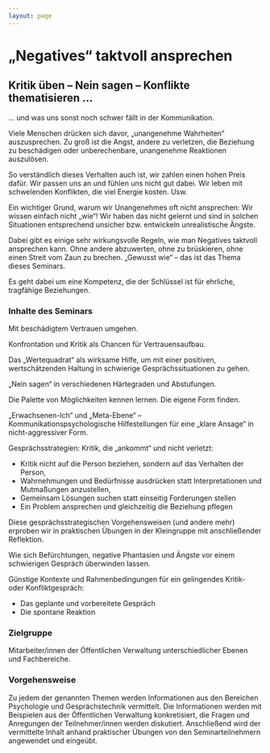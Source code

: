 ```yaml
---
layout: page
---
```


# „Negatives“ taktvoll ansprechen

## Kritik üben – Nein sagen – Konflikte thematisieren …

… und was uns sonst noch schwer fällt in der Kommunikation.

Viele Menschen drücken sich davor, „unangenehme Wahrheiten“ auszusprechen. Zu groß ist die Angst, andere zu verletzen, die Beziehung zu beschädigen oder unberechenbare, unangenehme Reaktionen auszulösen.

So verständlich dieses Verhalten auch ist, wir zahlen einen hohen Preis dafür. Wir passen uns an und fühlen uns nicht gut dabei. Wir leben mit schwelenden Konflikten, die viel Energie kosten. Usw.

Ein wichtiger Grund, warum wir Unangenehmes oft nicht ansprechen: Wir wissen einfach nicht „wie“! Wir haben das nicht gelernt und sind in solchen Situationen entsprechend unsicher bzw. entwickeln unrealistische Ängste.

Dabei gibt es einige sehr wirkungsvolle Regeln, wie man Negatives taktvoll ansprechen kann. Ohne andere abzuwerten, ohne zu brüskieren, ohne einen Streit vom Zaun zu brechen. „Gewusst wie“ – das ist das Thema dieses Seminars.

Es geht dabei um eine Kompetenz, die der Schlüssel ist für ehrliche, tragfähige Beziehungen.

### Inhalte des Seminars

Mit beschädigtem Vertrauen umgehen.

Konfrontation und Kritik als Chancen für Vertrauensaufbau.

Das „Wertequadrat“ als wirksame Hilfe, um mit einer positiven, wertschätzenden Haltung in schwierige Gesprächssituationen zu gehen.

„Nein sagen“ in verschiedenen Härtegraden und Abstufungen.

Die Palette von Möglichkeiten kennen lernen. Die eigene Form finden.

„Erwachsenen-Ich“ und „Meta-Ebene“ – <br>
Kommunikationspsychologische Hilfestellungen für eine „klare Ansage“ in nicht-aggressiver Form.

Gesprächsstrategien: Kritik, die „ankommt“ und nicht verletzt:
- Kritik nicht auf die Person beziehen, sondern auf das Verhalten der Person,
- Wahrnehmungen und Bedürfnisse ausdrücken statt Interpretationen und Mutmaßungen anzustellen,
- Gemeinsam Lösungen suchen statt einseitig Forderungen stellen
- Ein Problem ansprechen und gleichzeitig die Beziehung pflegen

Diese gesprächsstrategischen Vorgehensweisen (und andere mehr) erproben wir in praktischen Übungen in der Kleingruppe mit anschließender Reflektion.

Wie sich Befürchtungen, negative Phantasien und Ängste vor einem schwierigen Gespräch überwinden lassen.

Günstige Kontexte und Rahmenbedingungen für ein gelingendes Kritik- oder Konfliktgespräch:
- Das geplante und vorbereitete Gespräch
- Die spontane Reaktion

### Zielgruppe

Mitarbeiter/innen der Öffentlichen Verwaltung unterschiedlicher Ebenen und Fachbereiche.

### Vorgehensweise

Zu jedem der genannten Themen werden Informationen aus den Bereichen Psychologie und Gesprächstechnik vermittelt. Die Informationen werden mit Beispielen aus der Öffentlichen Verwaltung konkretisiert, die Fragen und Anregungen der Teilnehmer/innen werden diskutiert. Anschließend wird der vermittelte Inhalt anhand praktischer Übungen von den Seminarteilnehmern angewendet und eingeübt.